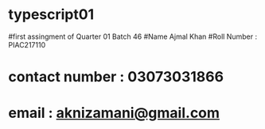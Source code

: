 # typescript01
#first assingment of Quarter 01 Batch 46 
#Name Ajmal Khan 
#Roll Number : PIAC217110
# contact number : 03073031866
# email : aknizamani@gmail.com
